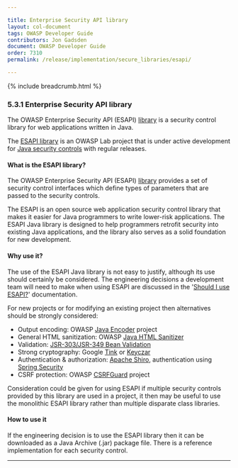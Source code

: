 ```yaml
---

title: Enterprise Security API library
layout: col-document
tags: OWASP Developer Guide
contributors: Jon Gadsden
document: OWASP Developer Guide
order: 7310
permalink: /release/implementation/secure_libraries/esapi/

---
```


{% include breadcrumb.html %}

### 5.3.1 Enterprise Security API library

The OWASP Enterprise Security API (ESAPI) [library][esapi-docs] is a security control library
for web applications written in Java.

The [ESAPI library][esapi-project] is an OWASP Lab project that is under active development
for [Java security controls][esapi-java] with regular releases.

#### What is the ESAPI library?

The OWASP Enterprise Security API (ESAPI) [library][esapi-docs] provides a set of security control interfaces
which define types of parameters that are passed to the security controls.

The ESAPI is an open source web application security control library
that makes it easier for Java programmers to write lower-risk applications.
The ESAPI Java library is designed to help programmers retrofit security into existing Java applications,
and the library also serves as a solid foundation for new development.

#### Why use it?

The use of the ESAPI Java library is not easy to justify, although its use should certainly be considered.
The engineering decisions a development team will need to make when using ESAPI are discussed in the
'[Should I use ESAPI?][esapi-question]' documentation.

For new projects or for modifying an existing project then alternatives should be strongly considered:

* Output encoding: OWASP [Java Encoder][java-encoder] project
* General HTML sanitization: OWASP [Java HTML Sanitizer][java-sanitizer]
* Validation: [JSR-303/JSR-349 Bean Validation][bean]
* Strong cryptography: Google [Tink][google-tink] or [Keyczar][google-keyczar]
* Authentication & authorization: [Apache Shiro][shiro], authentication using [Spring Security][spring]
* CSRF protection: OWASP [CSRFGuard][csrfguard] project

Consideration could be given for using ESAPI if multiple security controls provided by this library are used in a project,
it then may be useful to use the monolithic ESAPI library rather than multiple disparate class libraries.

#### How to use it

If the engineering decision is to use the ESAPI library then it can be downloaded as a Java Archive (.jar) package file.
There is a reference implementation for each security control.

----

[bean]: http://beanvalidation.org/
[csrfguard]: https://owasp.org/www-project-csrfguard/
[esapi-docs]: https://www.javadoc.io/doc/org.owasp.esapi/esapi/latest/index.html
[esapi-java]: https://mvnrepository.com/artifact/org.owasp.esapi/esapi
[esapi-project]: https://owasp.org/www-project-enterprise-security-api/
[esapi-question]: https://owasp.org/www-project-enterprise-security-api/#div-shouldiuseesapi
[google-keyczar]: https://github.com/google/keyczar
[google-tink]: https://github.com/google/tink
[java-encoder]: https://owasp.org/www-project-java-encoder
[java-sanitizer]: https://owasp.org/www-project-java-html-sanitizer
[shiro]: https://shiro.apache.org/
[spring]: https://docs.spring.io/spring-security/reference/features/index.html
